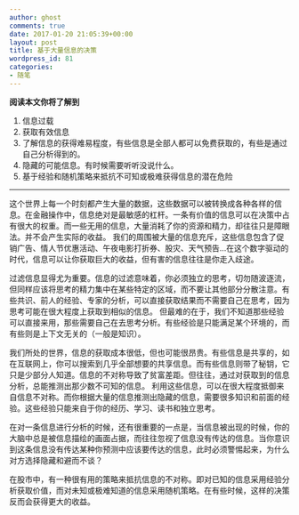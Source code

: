 ```yaml
---
author: ghost
comments: true
date: 2017-01-20 21:05:39+00:00
layout: post
title: 基于大量信息的决策
wordpress_id: 81
categories:
- 随笔
---
```



**阅读本文你将了解到**

1. 信息过载
2. 获取有效信息
3. 了解信息的获得难易程度，有些信息是全部人都可以免费获取的，有些是通过自己分析得到的。
4. 隐藏的可能信息。有时候需要听听没说什么。
5. 基于经验和随机策略来抵抗不可知或极难获得信息的潜在危险

------


 这个世界上每一个时刻都产生大量的数据，这些数据可以被转换成各种各样的信息。在金融操作中，信息绝对是最敏感的杠杆。一条有价值的信息可以在决策中占有很大的权重。而一些无用的信息，大量消耗了你的资源和精力，却往往只是障眼法。并不会产生实际的收益。
我们的周围被大量的信息充斥，这些信息包含了促销广告、情人节优惠活动、午夜电影打折券、股灾、天气预告...在这个数字驱动的时代，信息可以让你获取巨大的收益，但有害的信息往往是你走入歧途。

过滤信息显得尤为重要。信息的过滤意味着，你必须独立的思考，切勿随波逐流，但同样应该将思考的精力集中在某些特定的区域，而不要让其他部分分散注意。有些共识、前人的经验、专家的分析，可以直接获取结果而不需要自己在思考，因为思考可能在很大程度上获取到相似的信息。
但最难的在于，我们不知道那些经验可以直接来用，那些需要自己在去思考分析。有些经验是只能满足某个环境的，而有些则是上下文无关的（一般是知识）。


我们所处的世界，信息的获取成本很低，但也可能很昂贵。有些信息是共享的，如在互联网上，你可以搜索到几乎全部想要的共享信息。而有些信息则带了秘钥，它只是少部分人知道。信息的不对称导致了贫富差距。但往往，通过对获取到的信息分析，总能推测出那少数不可知的信息。
利用这些信息，可以在很大程度抵御来自信息不对称。而你根据大量的信息推测出隐藏的信息，需要很多知识和前面的经验。这些经验只能来自于你的经历、学习、读书和独立思考。

在对一条信息进行分析的时候，还有很重要的一点是，当信息被出现的时候，你的大脑中总是被信息描绘的画面占据，而往往忽视了信息没有传达的信息。当你意识到这条信息没有传达某种你预测中应该要传达的信息，此时必须警惕起来，为什么对方选择隐藏和避而不谈？

在股市中，有一种很有用的策略来抵抗信息的不对称。即对已知的信息采用经验分析获取价值，而对未知或极难知道的信息采用随机策略。在有些时候，这样的决策反而会获得更大的收益。
